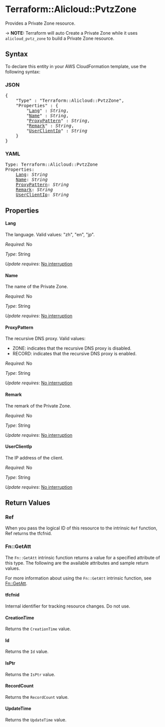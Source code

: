 # Terraform::Alicloud::PvtzZone

Provides a Private Zone resource.

-> **NOTE:** Terraform will auto Create a Private Zone while it uses `alicloud_pvtz_zone` to build a Private Zone resource.

## Syntax

To declare this entity in your AWS CloudFormation template, use the following syntax:

### JSON

<pre>
{
    "Type" : "Terraform::Alicloud::PvtzZone",
    "Properties" : {
        "<a href="#lang" title="Lang">Lang</a>" : <i>String</i>,
        "<a href="#name" title="Name">Name</a>" : <i>String</i>,
        "<a href="#proxypattern" title="ProxyPattern">ProxyPattern</a>" : <i>String</i>,
        "<a href="#remark" title="Remark">Remark</a>" : <i>String</i>,
        "<a href="#userclientip" title="UserClientIp">UserClientIp</a>" : <i>String</i>
    }
}
</pre>

### YAML

<pre>
Type: Terraform::Alicloud::PvtzZone
Properties:
    <a href="#lang" title="Lang">Lang</a>: <i>String</i>
    <a href="#name" title="Name">Name</a>: <i>String</i>
    <a href="#proxypattern" title="ProxyPattern">ProxyPattern</a>: <i>String</i>
    <a href="#remark" title="Remark">Remark</a>: <i>String</i>
    <a href="#userclientip" title="UserClientIp">UserClientIp</a>: <i>String</i>
</pre>

## Properties

#### Lang

The language. Valid values: "zh", "en", "jp".

_Required_: No

_Type_: String

_Update requires_: [No interruption](https://docs.aws.amazon.com/AWSCloudFormation/latest/UserGuide/using-cfn-updating-stacks-update-behaviors.html#update-no-interrupt)

#### Name

The name of the Private Zone.

_Required_: No

_Type_: String

_Update requires_: [No interruption](https://docs.aws.amazon.com/AWSCloudFormation/latest/UserGuide/using-cfn-updating-stacks-update-behaviors.html#update-no-interrupt)

#### ProxyPattern

The recursive DNS proxy. Valid values:
- ZONE: indicates that the recursive DNS proxy is disabled.
- RECORD: indicates that the recursive DNS proxy is enabled.

_Required_: No

_Type_: String

_Update requires_: [No interruption](https://docs.aws.amazon.com/AWSCloudFormation/latest/UserGuide/using-cfn-updating-stacks-update-behaviors.html#update-no-interrupt)

#### Remark

The remark of the Private Zone.

_Required_: No

_Type_: String

_Update requires_: [No interruption](https://docs.aws.amazon.com/AWSCloudFormation/latest/UserGuide/using-cfn-updating-stacks-update-behaviors.html#update-no-interrupt)

#### UserClientIp

The IP address of the client.

_Required_: No

_Type_: String

_Update requires_: [No interruption](https://docs.aws.amazon.com/AWSCloudFormation/latest/UserGuide/using-cfn-updating-stacks-update-behaviors.html#update-no-interrupt)

## Return Values

### Ref

When you pass the logical ID of this resource to the intrinsic `Ref` function, Ref returns the tfcfnid.

### Fn::GetAtt

The `Fn::GetAtt` intrinsic function returns a value for a specified attribute of this type. The following are the available attributes and sample return values.

For more information about using the `Fn::GetAtt` intrinsic function, see [Fn::GetAtt](https://docs.aws.amazon.com/AWSCloudFormation/latest/UserGuide/intrinsic-function-reference-getatt.html).

#### tfcfnid

Internal identifier for tracking resource changes. Do not use.

#### CreationTime

Returns the <code>CreationTime</code> value.

#### Id

Returns the <code>Id</code> value.

#### IsPtr

Returns the <code>IsPtr</code> value.

#### RecordCount

Returns the <code>RecordCount</code> value.

#### UpdateTime

Returns the <code>UpdateTime</code> value.

